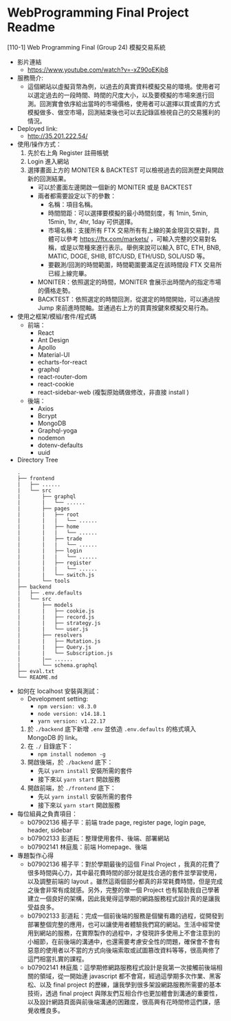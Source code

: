 # WebProgramming Final Project Readme

[110-1] Web Programming Final
(Group 24) 模擬交易系統

* 影片連結
    * https://www.youtube.com/watch?v=-xZ90oEKjb8
* 服務簡介:
    * 這個網站以虛擬貨幣為例，以過去的真實資料模擬交易的環境。使用者可以選定過去的一段時間、時間的尺度大小，以及要模擬的市場來進行回測。回測實會依序給出當時的市場價格，使用者可以選擇以買或賣的方式模擬做多、做空市場，回測結束後也可以去記錄區檢視自己的交易獲利的情況。
* Deployed link:
    * http://35.201.222.54/
* 使用/操作方式：
    1. 先於右上角 Register 註冊帳號
    2. Login 進入網站
    3. 選擇畫面上方的 MONITER & BACKTEST 可以檢視過去的回測歷史與開啟新的回測結果。
        * 可以於畫面左邊開啟一個新的 MONITER 或是 BACKTEST
        * 兩者都需要設定以下的參數：
            * 名稱：項目名稱。
            * 時間間距：可以選擇要模擬的最小時間刻度，有 1min, 5min, 15min, 1hr, 4hr, 1day 可供選擇。
            * 市場名稱：支援所有 FTX 交易所有有上線的美金現貨交易對，具體可以參考 https://ftx.com/markets/ ，可輸入完整的交易對名稱，或是以幣種來進行表示。舉例來說可以輸入 BTC, ETH, BNB, MATIC, DOGE, SHIB, BTC/USD, ETH/USD, SOL/USD 等。
            * 要觀測/回測的時間範圍，時間範圍要滿足在該時間段 FTX 交易所已經上線完畢。
        * MONITER：依照選定的時間，MONITER 會展示出時間內的指定市場的價格走勢。
        * BACKTEST：依照選定的時間回測，從選定的時間開始，可以通過按 Jump 來前進時間軸。並通過右上方的買賣按鍵來模擬交易行為。
* 使用之框架/模組/套件/程式碼
    * 前端：
        - React
        - Ant Design
        - Apollo
        - Material-UI
        - echarts-for-react
        - graphql
        - react-router-dom
        - react-cookie
        - react-sidebar-web (複製原始碼做修改，非直接 install )
    * 後端：
        - Axios
        - Bcrypt
        - MongoDB
        - Graphql-yoga
        - nodemon
        - dotenv-defaults
        - uuid
* Directory Tree
    ```
    .
    ├── frontend
    |   ├── ......
    |   └── src
    |       ├── graphql
    |       |   └── ......
    |       ├── pages
    |       |   ├── root
    |       |   |   └── ......
    |       |   ├── home
    |       |   |   └── ......
    |       |   ├── trade
    |       |   |   └── ......
    |       |   ├── login
    |       |   |   └── ......
    |       |   ├── register
    |       |   |   └── ......
    |       |   └── switch.js
    |       └── tools
    ├── backend
    |   ├── .env.defaults
    |   └── src
    |       ├── models
    |       |   ├── cookie.js
    |       |   ├── record.js
    |       |   ├── strategy.js
    |       |   └── user.js
    |       ├── resolvers
    |       |   ├── Mutation.js
    |       |   ├── Query.js
    |       |   └── Subscription.js
    |       |── ......
    |       └── schema.graphql
    ├── eval.txt
    └── README.md
    ```
* 如何在 localhost 安裝與測試：
    * Development setting:
        * `npm version: v8.3.0`
        * `node version: v14.18.1`
        * `yarn version: v1.22.17`
    1. 於 `./backend` 底下新增 `.env` 並依造 `.env.defaults` 的格式填入 MongoDB 的 link。
    2. 在 `./` 目錄底下：
        * `npm install nodemon -g`
    3. 開啟後端，於 `./backend` 底下：
        * 先以 `yarn install` 安裝所需的套件
        * 接下來以 `yarn start` 開啟服務
    4. 開啟前端，於 `./frontend` 底下：
        * 先以 `yarn install` 安裝所需的套件
        * 接下來以 `yarn start` 開啟服務
* 每位組員之負責項目：
    * b07902136 楊子平：前端 trade page, register page, login page, header, sidebar 
    * b07902133 彭道耘：整理使用套件、後端、部署網站
    * b07902141 林庭風：前端 Homepage、後端
* 專題製作心得
    * b07902136 楊子平：對於學期最後的這個 Final Project ，我真的花費了很多時間與心力，其中最花費時間的部分就是找合適的套件並學習使用，以及調整前端的 layout 。雖然這兩個部分都真的非常耗費時間，但是完成之後會非常有成就感。另外，完整的做一個 Project 也有幫助我自己學著建立一個良好的架構，因此我覺得這學期的網路服務程式設計真的是讓我受益良多。
    * b07902133 彭道耘：完成一個前後端的服務是個蠻有趣的過程，從開發到部署整個完整的應用，也可以讓使用者體驗我們寫的網站。生活中經常使用到網站的服務，在實際製作的過程中，才發現許多使用上不會注意到的小細節，在前後端的溝通中，也還需要考慮安全性的問題，確保會不會有惡意的使用者以不當的方式向後端索取或試圖篡改資料等等，很高興修了這門相當扎實的課程。
    * b07902141 林庭風：這學期修網路服務程式設計是我第一次接觸前後端相關的領域，從一開始連 javascript 都不會寫，經過這學期多次作業、黑客松、以及 final project 的歷練，讓我學到很多架設網路服務所需要的基本技術，透過 final project 與隊友們互相合作也更加體會到溝通的重要性，以及設計網路頁面與前後端溝通的困難度，很高興有花時間修這們課，感覺收穫良多。
